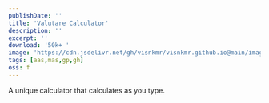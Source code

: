 ```yaml
---
publishDate: ''
title: 'Valutare Calculator'
description: ''
excerpt: ''
download: '50k+ '
image: 'https://cdn.jsdelivr.net/gh/visnkmr/visnkmr.github.io@main/images/calc.webp'
tags: [aas,mas,gp,gh]
oss: f
---
```


A unique calculator that calculates as you type.